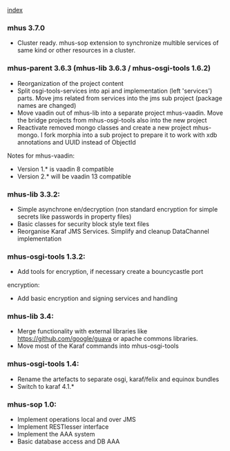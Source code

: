 [index](index.md)

### mhus 3.7.0

* Cluster ready. mhus-sop extension to synchronize multible services of same kind or other resources in a cluster.

### mhus-parent 3.6.3 (mhus-lib 3.6.3 / mhus-osgi-tools 1.6.2)

* Reorganization of the project content
* Split osgi-tools-services into api and implementation (left 'services') parts. Move jms related from services into the jms sub project (package names are changed)
* Move vaadin out of mhus-lib into a separate project mhus-vaadin. Move the bridge projects from mhus-osgi-tools also into the new project
* Reactivate removed mongo classes and create a new project mhus-mongo. I fork morphia into a sub project to prepare it to work with xdb annotations and UUID instead of ObjectId

Notes for mhus-vaadin:

* Version 1.* is vaadin 8 compatible
* Version 2.* will be vaadin 13 compatible

### mhus-lib 3.3.2:

* Simple asynchrone en/decryption (non standard encryption for simple secrets like passwords in property files)
* Basic classes for security block style text files
* Reorganise Karaf JMS Services. Simplify and cleanup DataChannel implementation

### mhus-osgi-tools 1.3.2:

* Add tools for encryption, if necessary create a bouncycastle port

encryption:

* Add basic encryption and signing services and handling

### mhus-lib 3.4:

* Merge functionality with external libraries like <https://github.com/google/guava> or apache commons libraries.
* Move most of the Karaf commands into mhus-osgi-tools

### mhus-osgi-tools 1.4:

* Rename the artefacts to separate osgi, karaf/felix and equinox bundles
* Switch to karaf 4.1.*

### mhus-sop 1.0:

* Implement operations local and over JMS
* Implement RESTlesser interface
* Implement the AAA system
* Basic database access and DB AAA
